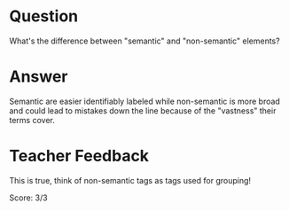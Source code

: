 # Question
What's the difference between "semantic" and "non-semantic" elements?

# Answer
Semantic are easier identifiably labeled while non-semantic is more broad and could lead to mistakes down the line because of the "vastness" their terms cover. 

# Teacher Feedback

This is true, think of non-semantic tags as tags used for grouping!

Score: 3/3